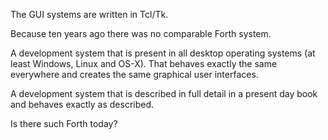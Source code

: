 The GUI systems are written in Tcl/Tk.

Because ten years ago there was no comparable Forth system. 

A development system that is present in all desktop operating systems (at least Windows, Linux and OS-X). That behaves exactly the same everywhere and creates the same graphical user interfaces.

A development system that is described in full detail in a present day book and behaves exactly as described.

Is there such Forth today? 


